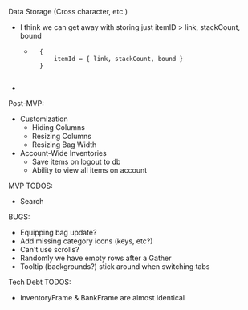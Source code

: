 Data Storage (Cross character, etc.)
- I think we can get away with storing just itemID > link, stackCount, bound
    - ```
        {
            itemId = { link, stackCount, bound }
        }
    ```
- 

Post-MVP:
- Customization
    - Hiding Columns
    - Resizing Columns
    - Resizing Bag Width
- Account-Wide Inventories
    - Save items on logout to db
    - Ability to view all items on account

MVP TODOS:
- Search

BUGS:
- Equipping bag update?
- Add missing category icons (keys, etc?)
- Can't use scrolls?
- Randomly we have empty rows after a Gather
- Tooltip (backgrounds?) stick around when switching tabs

Tech Debt TODOS:
- InventoryFrame & BankFrame are almost identical